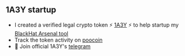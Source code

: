 ## 1A3Y startup
- I created a verified legal crypto token ⚡ [1A3Y](https://bscscan.com/token/0xb9a36d01577d82909ca01e20db58293a6baa5ddd) ⚡ to help startup my [BlackHat Arsenal tool](https://github.com/storenth/lazyrecon)
- Track the token activity on [poocoin](https://poocoin.app/tokens/0xb9a36d01577d82909ca01e20db58293a6baa5ddd)
- 💬 Join official 1A3Y's [telegram](https://t.me/lazyrecontoken)

<!--
**storenth/storenth** is a ✨ _special_ ✨ repository because its `README.md` (this file) appears on your GitHub profile.

Here are some ideas to get you started:

- 🔭 I’m currently working on ...
- 🌱 I’m currently learning ...
- 👯 I’m looking to collaborate on ...
- 🤔 I’m looking for help with ...
- 💬 Ask me about ...
- 📫 How to reach me: ...
- 😄 Pronouns: ...
- ⚡ Fun fact: ...
-->
